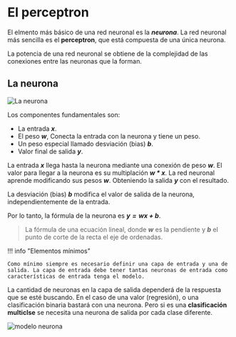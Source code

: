 # El perceptron

El elmento más básico de una red neuronal es la ***neurona***. La red neuronal más sencilla es el **perceptron**, que está compuesta de una única neurona. 

La potencia de una red neuronal se obtiene de la complejidad de las conexiones entre las neuronas que la forman.

## La neurona
![La neurona](https://i.imgur.com/mfOlDR6.png)

Los componentes fundamentales son:

* La entrada ***x***.
* El peso ***w***, Conecta la entrada con la neurona y tiene un peso.
* Un peso especial llamado desviación (bias) ***b***.
* Valor final de salida ***y***.
    
La entrada ***x*** llega hasta la neurona mediante una conexión de peso ***w***. El valor para llegar a la neurona es su multiplación ***w * x***. La red neuronal aprende modificando sus pesos ***w***. Obteniendo la salida ***y*** con el resultado.

La desviación (bias) ***b*** modifica el valor de salida de la neurona, independientemente de la entrada.

Por lo tanto, la fórmula de la neurona es ***$y = wx + b$***.

> La fórmula de una ecuación lineal, donde ***w*** es la pendiente y ***b*** el punto de corte de la recta el eje de ordenadas.

!!! info "Elementos mínimos"

    Como mínimo siempre es necesario definir una capa de entrada y una de salida. La capa de entrada debe tener tantas neuronas de entrada como características de entrada tenga el modelo.

La cantidad de neuronas en la capa de salida dependerá de la respuesta que se esté buscando. En el caso de una valor (regresión), o una clasificación binaria bastará con una neurona. Pero si es una **clasificación multiclse** se necesita una neurona de salida por cada clase diferente.

![modelo neurona](https://www.researchgate.net/profile/Dmitry-Rashkovetsky/publication/348382026/figure/fig3/AS:978712501690376@1610354652732/Schematic-representation-of-a-neuron-A-linear-combination-of-the-inputs-x-i-followed-by.jpg)




